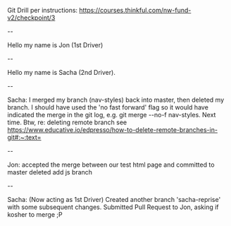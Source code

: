 Git Drill per instructions: https://courses.thinkful.com/nw-fund-v2/checkpoint/3

--

Hello my name is Jon (1st Driver)

--

Hello my name is Sacha (2nd Driver). 

--

Sacha: I merged my branch (nav-styles) back into master, then deleted my branch. I should have used the 'no fast forward' flag so it would have indicated the merge in the git log, e.g. git merge --no-f nav-styles. Next time. Btw, re: deleting remote branch see https://www.educative.io/edpresso/how-to-delete-remote-branches-in-git#:~:text=

-- 

Jon: accepted the merge between our test html page and committed to master deleted add js branch

--

Sacha: (Now acting as 1st Driver) Created another branch 'sacha-reprise' with some subsequent changes. Submitted Pull Request to Jon, asking if kosher to merge ;P